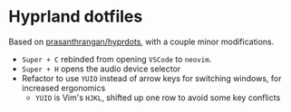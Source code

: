 # Hyprland dotfiles

Based on [prasanthrangan/hyprdots](https://github.com/prasanthrangan/hyprdots),
with a couple minor modifications.

- `Super + C` rebinded from opening `VSCode` to `neovim`.
- `Super + H` opens the audio device selector
- Refactor to use `YUIO` instead of arrow keys for switching windows, for
  increased ergonomics
  - `YUIO` is Vim's `HJKL`, shifted up one row to avoid some key conflicts
